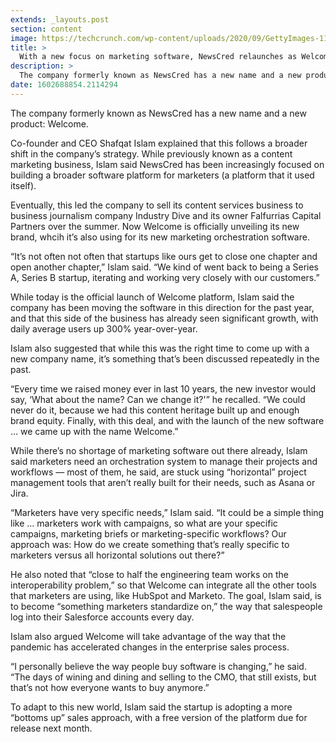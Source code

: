 ```yaml
--- 
extends: _layouts.post 
section: content 
image: https://techcrunch.com/wp-content/uploads/2020/09/GettyImages-1188852580.jpg?w=764 
title: > 
  With a new focus on marketing software, NewsCred relaunches as Welcome 
description: > 
  The company formerly known as NewsCred has a new name and a new product: Welcome.While previously known as a content marketing business, Islam said NewsCred has been increasingly focused on building a broader software platform for marketers (a platform that it used itself).Eventually, this led the company to sell its content services business to business journalism company Industry Dive and its owner Falfurrias Capital Partners over the summer.Now Welcome is officially unveiling its new brand, whcih it’s also using for its new marketing orchestration software.Islam also argued Welcome will take advantage of the way that the pandemic has accelerated changes in the enterprise sales process. 
date: 1602688854.2114294 
--- 
```

The company formerly known as NewsCred has a new name and a new product: Welcome.

Co-founder and CEO Shafqat Islam explained that this follows a broader shift in the company’s strategy. While previously known as a content marketing business, Islam said NewsCred has been increasingly focused on building a broader software platform for marketers (a platform that it used itself).

Eventually, this led the company to sell its content services business to business journalism company Industry Dive and its owner Falfurrias Capital Partners over the summer. Now Welcome is officially unveiling its new brand, whcih it’s also using for its new marketing orchestration software.

“It’s not often not often that startups like ours get to close one chapter and open another chapter,” Islam said. “We kind of went back to being a Series A, Series B startup, iterating and working very closely with our customers.”

While today is the official launch of Welcome platform, Islam said the company has been moving the software in this direction for the past year, and that this side of the business has already seen significant growth, with daily average users up 300% year-over-year.

Islam also suggested that while this was the right time to come up with a new company name, it’s something that’s been discussed repeatedly in the past.

“Every time we raised money ever in last 10 years, the new investor would say, ‘What about the name? Can we change it?'” he recalled. “We could never do it, because we had this content heritage built up and enough brand equity. Finally, with this deal, and with the launch of the new software … we came up with the name Welcome.”

While there’s no shortage of marketing software out there already, Islam said marketers need an orchestration system to manage their projects and workflows — most of them, he said, are stuck using “horizontal” project management tools that aren’t really built for their needs, such as Asana or Jira.

“Marketers have very specific needs,” Islam said. “It could be a simple thing like … marketers work with campaigns, so what are your specific campaigns, marketing briefs or marketing-specific workflows? Our approach was: How do we create something that’s really specific to marketers versus all horizontal solutions out there?”

He also noted that “close to half the engineering team works on the interoperability problem,” so that Welcome can integrate all the other tools that marketers are using, like HubSpot and Marketo. The goal, Islam said, is to become “something marketers standardize on,” the way that salespeople log into their Salesforce accounts every day.

Islam also argued Welcome will take advantage of the way that the pandemic has accelerated changes in the enterprise sales process.

“I personally believe the way people buy software is changing,” he said. “The days of wining and dining and selling to the CMO, that still exists, but that’s not how everyone wants to buy anymore.”

To adapt to this new world, Islam said the startup is adopting a more “bottoms up” sales approach, with a free version of the platform due for release next month.